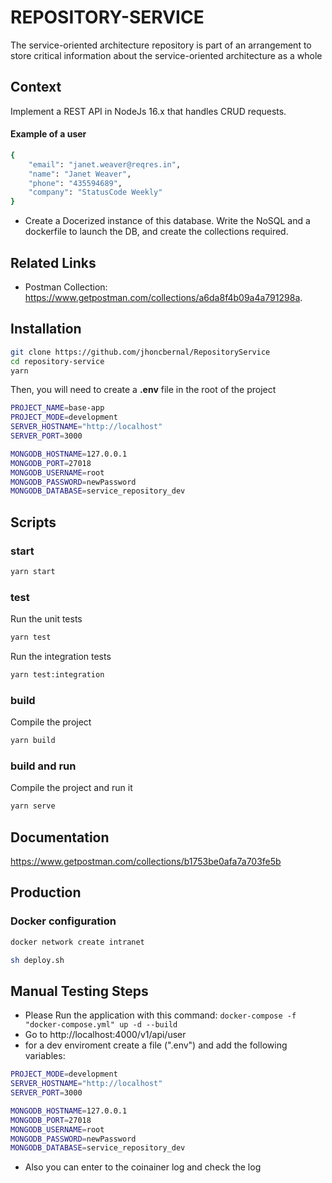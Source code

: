 # REPOSITORY-SERVICE

The service-oriented architecture repository is part of an arrangement to store critical information about the service-oriented architecture as a whole

## Context

Implement a REST API in NodeJs 16.x that handles CRUD requests.

#### Example of a user

```bash
{
    "email": "janet.weaver@reqres.in",
    "name": "Janet Weaver",
    "phone": "435594689",
    "company": "StatusCode Weekly"
}
```

- Create a Docerized instance of this database. Write the NoSQL and a dockerfile to launch the DB, and create the collections required.

## Related Links

- Postman Collection: https://www.getpostman.com/collections/a6da8f4b09a4a791298a.

## Installation

```bash
git clone https://github.com/jhoncbernal/RepositoryService
cd repository-service
yarn
```

Then, you will need to create a **.env** file in the root of the project

```bash
PROJECT_NAME=base-app
PROJECT_MODE=development
SERVER_HOSTNAME="http://localhost"
SERVER_PORT=3000

MONGODB_HOSTNAME=127.0.0.1
MONGODB_PORT=27018
MONGODB_USERNAME=root
MONGODB_PASSWORD=newPassword
MONGODB_DATABASE=service_repository_dev
```

## Scripts

### start

```bash
yarn start
```

### test

Run the unit tests

```bash
yarn test
```

Run the integration tests

```bash
yarn test:integration
```

### build

Compile the project

```bash
yarn build
```

### build and run

Compile the project and run it

```bash
yarn serve
```

## Documentation

https://www.getpostman.com/collections/b1753be0afa7a703fe5b

## Production

### Docker configuration

```bash
docker network create intranet

sh deploy.sh
```

## Manual Testing Steps

- Please Run the application with this command: `docker-compose -f "docker-compose.yml" up -d --build`
- Go to http://localhost:4000/v1/api/user
- for a dev enviroment create a file (".env") and add the following variables:

```bash PROJECT_NAME=base-app
PROJECT_MODE=development
SERVER_HOSTNAME="http://localhost"
SERVER_PORT=3000

MONGODB_HOSTNAME=127.0.0.1
MONGODB_PORT=27018
MONGODB_USERNAME=root
MONGODB_PASSWORD=newPassword
MONGODB_DATABASE=service_repository_dev
```

- Also you can enter to the coinainer log and check the log
